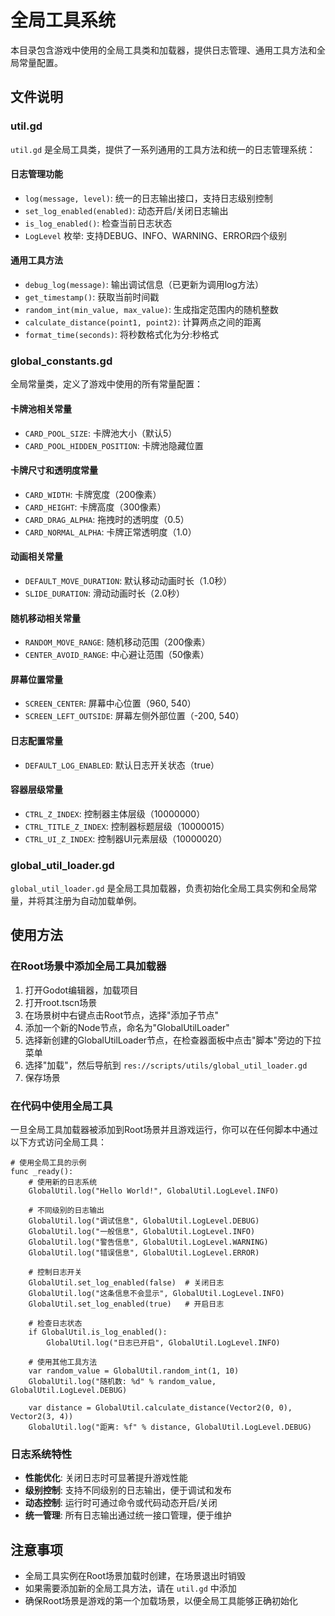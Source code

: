 # 全局工具系统

本目录包含游戏中使用的全局工具类和加载器，提供日志管理、通用工具方法和全局常量配置。

## 文件说明

### util.gd

`util.gd` 是全局工具类，提供了一系列通用的工具方法和统一的日志管理系统：

#### 日志管理功能
- `log(message, level)`: 统一的日志输出接口，支持日志级别控制
- `set_log_enabled(enabled)`: 动态开启/关闭日志输出
- `is_log_enabled()`: 检查当前日志状态
- `LogLevel` 枚举: 支持DEBUG、INFO、WARNING、ERROR四个级别

#### 通用工具方法
- `debug_log(message)`: 输出调试信息（已更新为调用log方法）
- `get_timestamp()`: 获取当前时间戳
- `random_int(min_value, max_value)`: 生成指定范围内的随机整数
- `calculate_distance(point1, point2)`: 计算两点之间的距离
- `format_time(seconds)`: 将秒数格式化为分:秒格式

### global_constants.gd

全局常量类，定义了游戏中使用的所有常量配置：

#### 卡牌池相关常量
- `CARD_POOL_SIZE`: 卡牌池大小（默认5）
- `CARD_POOL_HIDDEN_POSITION`: 卡牌池隐藏位置

#### 卡牌尺寸和透明度常量
- `CARD_WIDTH`: 卡牌宽度（200像素）
- `CARD_HEIGHT`: 卡牌高度（300像素）
- `CARD_DRAG_ALPHA`: 拖拽时的透明度（0.5）
- `CARD_NORMAL_ALPHA`: 卡牌正常透明度（1.0）

#### 动画相关常量
- `DEFAULT_MOVE_DURATION`: 默认移动动画时长（1.0秒）
- `SLIDE_DURATION`: 滑动动画时长（2.0秒）

#### 随机移动相关常量
- `RANDOM_MOVE_RANGE`: 随机移动范围（200像素）
- `CENTER_AVOID_RANGE`: 中心避让范围（50像素）

#### 屏幕位置常量
- `SCREEN_CENTER`: 屏幕中心位置（960, 540）
- `SCREEN_LEFT_OUTSIDE`: 屏幕左侧外部位置（-200, 540）

#### 日志配置常量
- `DEFAULT_LOG_ENABLED`: 默认日志开关状态（true）

#### 容器层级常量
- `CTRL_Z_INDEX`: 控制器主体层级（10000000）
- `CTRL_TITLE_Z_INDEX`: 控制器标题层级（10000015）
- `CTRL_UI_Z_INDEX`: 控制器UI元素层级（10000020）

### global_util_loader.gd

`global_util_loader.gd` 是全局工具加载器，负责初始化全局工具实例和全局常量，并将其注册为自动加载单例。

## 使用方法

### 在Root场景中添加全局工具加载器

1. 打开Godot编辑器，加载项目
2. 打开root.tscn场景
3. 在场景树中右键点击Root节点，选择"添加子节点"
4. 添加一个新的Node节点，命名为"GlobalUtilLoader"
5. 选择新创建的GlobalUtilLoader节点，在检查器面板中点击"脚本"旁边的下拉菜单
6. 选择"加载"，然后导航到 `res://scripts/utils/global_util_loader.gd`
7. 保存场景

### 在代码中使用全局工具

一旦全局工具加载器被添加到Root场景并且游戏运行，你可以在任何脚本中通过以下方式访问全局工具：

```gdscript
# 使用全局工具的示例
func _ready():
    # 使用新的日志系统
    GlobalUtil.log("Hello World!", GlobalUtil.LogLevel.INFO)
    
    # 不同级别的日志输出
    GlobalUtil.log("调试信息", GlobalUtil.LogLevel.DEBUG)
    GlobalUtil.log("一般信息", GlobalUtil.LogLevel.INFO)
    GlobalUtil.log("警告信息", GlobalUtil.LogLevel.WARNING)
    GlobalUtil.log("错误信息", GlobalUtil.LogLevel.ERROR)
    
    # 控制日志开关
    GlobalUtil.set_log_enabled(false)  # 关闭日志
    GlobalUtil.log("这条信息不会显示", GlobalUtil.LogLevel.INFO)
    GlobalUtil.set_log_enabled(true)   # 开启日志
    
    # 检查日志状态
    if GlobalUtil.is_log_enabled():
        GlobalUtil.log("日志已开启", GlobalUtil.LogLevel.INFO)
    
    # 使用其他工具方法
    var random_value = GlobalUtil.random_int(1, 10)
    GlobalUtil.log("随机数: %d" % random_value, GlobalUtil.LogLevel.DEBUG)
    
    var distance = GlobalUtil.calculate_distance(Vector2(0, 0), Vector2(3, 4))
    GlobalUtil.log("距离: %f" % distance, GlobalUtil.LogLevel.DEBUG)
```

### 日志系统特性

- **性能优化**: 关闭日志时可显著提升游戏性能
- **级别控制**: 支持不同级别的日志输出，便于调试和发布
- **动态控制**: 运行时可通过命令或代码动态开启/关闭
- **统一管理**: 所有日志输出通过统一接口管理，便于维护

## 注意事项

- 全局工具实例在Root场景加载时创建，在场景退出时销毁
- 如果需要添加新的全局工具方法，请在 `util.gd` 中添加
- 确保Root场景是游戏的第一个加载场景，以便全局工具能够正确初始化